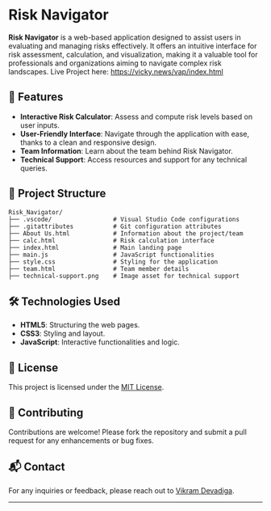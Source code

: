 # Risk Navigator

**Risk Navigator** is a web-based application designed to assist users in evaluating and managing risks effectively. It offers an intuitive interface for risk assessment, calculation, and visualization, making it a valuable tool for professionals and organizations aiming to navigate complex risk landscapes.
Live Project here: https://vicky.news/vap/index.html
## 🚀 Features

* **Interactive Risk Calculator**: Assess and compute risk levels based on user inputs.
* **User-Friendly Interface**: Navigate through the application with ease, thanks to a clean and responsive design.
* **Team Information**: Learn about the team behind Risk Navigator.
* **Technical Support**: Access resources and support for any technical queries.

## 📁 Project Structure

```
Risk_Navigator/
├── .vscode/                 # Visual Studio Code configurations
├── .gitattributes           # Git configuration attributes
├── About Us.html            # Information about the project/team
├── calc.html                # Risk calculation interface
├── index.html               # Main landing page
├── main.js                  # JavaScript functionalities
├── style.css                # Styling for the application
├── team.html                # Team member details
├── technical-support.png    # Image asset for technical support
```

## 🛠️ Technologies Used

* **HTML5**: Structuring the web pages.
* **CSS3**: Styling and layout.
* **JavaScript**: Interactive functionalities and logic.

## 📄 License

This project is licensed under the [MIT License](LICENSE).

## 🤝 Contributing

Contributions are welcome! Please fork the repository and submit a pull request for any enhancements or bug fixes.

## 📬 Contact

For any inquiries or feedback, please reach out to [Vikram Devadiga](mailt:odevadigavikram1@gmail.com).

---
